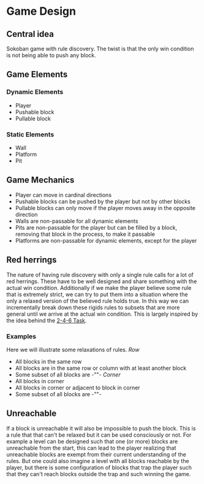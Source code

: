 # Game Design

## Central idea 
Sokoban game with rule discovery. The twist is that the only win condition is not being able to push any block.

## Game Elements
### Dynamic Elements
- Player
- Pushable block
- Pullable block
### Static Elements
- Wall
- Platform
- Pit

## Game Mechanics
- Player can move in cardinal directions
- Pushable blocks can be pushed by the player but not by other blocks
- Pullable blocks can only move if the player moves away in the opposite direction
- Walls are non-passable for all dynamic elements
- Pits are non-passable for the player but can be filled by a block, removing that block in the process, to make it passable
- Platforms are non-passable for dynamic elements, except for the player

## Red herrings 
The nature of having rule discovery with only a single rule calls for a lot of red herrings.
These have to be well designed and share something with the actual win condition.
Additionally if we make the player believe some rule that is extremely strict, we can try to put them into a situation where the only a relaxed version of the believed rule holds true. 
In this way we can incrementally break down these rigids rules to subsets that are more general until we arrive at the actual win condition.
This is largely inspired by the idea behind the [2-4-6 Task](https://en.wikipedia.org/wiki/Peter_Cathcart_Wason#Wason_and_the_2-4-6_Task).

### Examples
Here we will illustrate some relaxations of rules.
*Row*
- All blocks in the same row 
- All blocks are in the same row or column with at least another block 
- Some subset of all blocks are -""-
*Corner*
- All blocks in corner
- All blocks in corner or adjacent to block in corner
- Some subset of all blocks are -""-

## Unreachable
If a block is unreachable it will also be impossible to push the block. This is a rule that that can't be relaxed but it can be used consciously or not.
For example a level can be designed such that one (or more) blocks are unreachable from the start, this can lead to the player realizing that unreachable blocks are exempt from their current understanding of the rules. 
But one could also imagine a level with all blocks reachable by the player, but there is some configuration of blocks that trap the player such that they can't reach blocks outside the trap and such winning the game.



